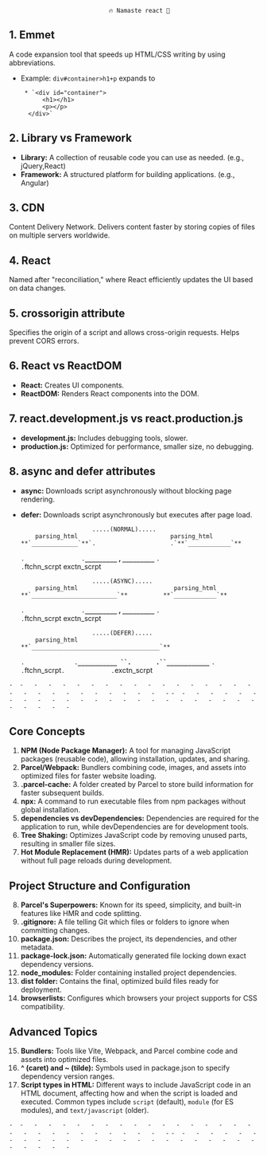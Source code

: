                                 🔥 Namaste react 🚀

## 1. Emmet

A code expansion tool that speeds up HTML/CSS writing by using abbreviations.

- Example: `div#container>h1+p` expands to

       * `<div id="container">
            <h1></h1>
            <p></p>
        </div>`

## 2. Library vs Framework

- **Library:** A collection of reusable code you can use as needed. (e.g., jQuery,React)
- **Framework:** A structured platform for building applications. (e.g., Angular)

## 3. CDN

Content Delivery Network. Delivers content faster by storing copies of files on multiple servers worldwide.

## 4. React

Named after "reconciliation," where React efficiently updates the UI based on data changes.

## 5. crossorigin attribute

Specifies the origin of a script and allows cross-origin requests. Helps prevent CORS errors.

## 6. React vs ReactDOM

- **React:** Creates UI components.
- **ReactDOM:** Renders React components into the DOM.

## 7. react.development.js vs react.production.js

- **development.js:** Includes debugging tools, slower.
- **production.js:** Optimized for performance, smaller size, no debugging.

## 8. async and defer attributes

- **async:** Downloads script asynchronously without blocking page rendering.
- **defer:** Downloads script asynchronously but executes after page load.

                          .....(NORMAL).....
          parsing_html                          parsing_html
      **`_____________`**`.                     .`**`____________`**

  `.                .`**`_________` , `_________`**
  `.                   .`ftchn_scrpt exctn_scrpt

                          .....(ASYNC).....
          parsing_html                           parsing_html
      **`________________________`**          **`____________`**

  `.                .`**`_________` , `_________`**
  `.                   .`ftchn_scrpt exctn_scrpt

                          .....(DEFER).....
          parsing_html
      **`____________________________________`**

  `.              .`**` ___________ ``.       .``____________ `**
  `.                .`ftchn_scrpt`.             .`exctn_scrpt

`-  -   -   -   -   -   -   -   -   -   -   -   -   -   -   -   -   -   -   -   -   -   -   -   -   -   -   -   -   -`
`-  -   -   -   -   -   -   -   -   -   -   -   -   -   -   -   -   -   -   -   -   -   -   -   -   -   -   -   -   -`

## Core Concepts

1. **NPM (Node Package Manager):**
   A tool for managing JavaScript packages (reusable code), allowing installation, updates, and sharing.
2. **Parcel/Webpack:**
   Bundlers combining code, images, and assets into optimized files for faster website loading.
3. **.parcel-cache:**
   A folder created by Parcel to store build information for faster subsequent builds.
4. **npx:**
   A command to run executable files from npm packages without global installation.
5. **dependencies vs devDependencies:**
   Dependencies are required for the application to run, while devDependencies are for development tools.
6. **Tree Shaking:**
   Optimizes JavaScript code by removing unused parts, resulting in smaller file sizes.
7. **Hot Module Replacement (HMR):**
   Updates parts of a web application without full page reloads during development.

## Project Structure and Configuration

8. **Parcel's Superpowers:**
   Known for its speed, simplicity, and built-in features like HMR and code splitting.
9. **.gitignore:**
   A file telling Git which files or folders to ignore when committing changes.
10. **package.json:**
    Describes the project, its dependencies, and other metadata.
11. **package-lock.json:**
    Automatically generated file locking down exact dependency versions.
12. **node_modules:**
    Folder containing installed project dependencies.
13. **dist folder:**
    Contains the final, optimized build files ready for deployment.
14. **browserlists:**
    Configures which browsers your project supports for CSS compatibility.

## Advanced Topics

15. **Bundlers:**
    Tools like Vite, Webpack, and Parcel combine code and assets into optimized files.
16. **^ (caret) and ~ (tilde):**
    Symbols used in package.json to specify dependency version ranges.
17. **Script types in HTML:**
    Different ways to include JavaScript code in an HTML document, affecting how and when the script is loaded and executed. Common types include `script` (default), `module` (for ES modules), and `text/javascript` (older).

`-  -   -   -   -   -   -   -   -   -   -   -   -   -   -   -   -   -   -   -   -   -   -   -   -   -   -   -   -   -`
`-  -   -   -   -   -   -   -   -   -   -   -   -   -   -   -   -   -   -   -   -   -   -   -   -   -   -   -   -   -`
